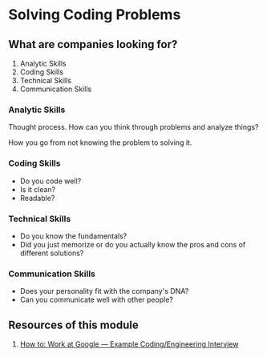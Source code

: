 # Solving Coding Problems

## What are companies looking for?

1. Analytic Skills
2. Coding Skills
3. Technical Skills
4. Communication Skills

### Analytic Skills

Thought process. How can you think through problems and analyze things?

How you go from not knowing the problem to solving it.

### Coding Skills

- Do you code well?
- Is it clean?
- Readable?

### Technical Skills

- Do you know the fundamentals?
- Did you just memorize or do you actually know the pros and cons of different solutions?

### Communication Skills

- Does your personality fit with the company's DNA?
- Can you communicate well with other people?

## Resources of this module

1. [How to: Work at Google — Example Coding/Engineering Interview](https://youtu.be/XKu_SEDAykw)
